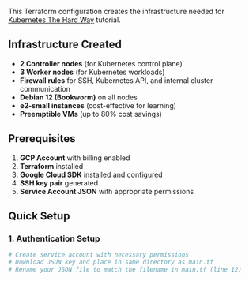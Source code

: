 This Terraform configuration creates the infrastructure needed for [Kubernetes The Hard Way](https://github.com/kelseyhightower/kubernetes-the-hard-way) tutorial.

## Infrastructure Created

- **2 Controller nodes** (for Kubernetes control plane)
- **3 Worker nodes** (for Kubernetes workloads)
- **Firewall rules** for SSH, Kubernetes API, and internal cluster communication
- **Debian 12 (Bookworm)** on all nodes
- **e2-small instances** (cost-effective for learning)
- **Preemptible VMs** (up to 80% cost savings)

## Prerequisites

1. **GCP Account** with billing enabled
2. **Terraform** installed
3. **Google Cloud SDK** installed and configured
4. **SSH key pair** generated
5. **Service Account JSON** with appropriate permissions

## Quick Setup

### 1. Authentication Setup
```bash
# Create service account with necessary permissions
# Download JSON key and place in same directory as main.tf
# Rename your JSON file to match the filename in main.tf (line 12)